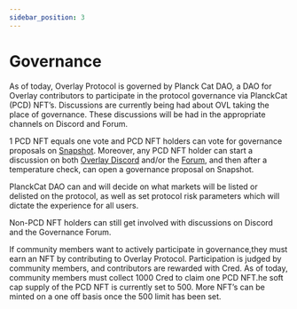 ```yaml
---
sidebar_position: 3
---
```

# Governance

As of today, Overlay Protocol is governed by Planck Cat DAO, a DAO for Overlay contributors to participate in the protocol governance via PlanckCat (PCD) NFT’s.
Discussions are currently being had about OVL taking the place of governance. These discussions will be had in the appropriate channels on Discord and Forum.

1 PCD NFT equals one vote and PCD NFT holders can vote for governance proposals on [Snapshot](https://snapshot.org/#/planckcatdao.eth). Moreover, any PCD NFT holder can start a discussion on both [Overlay Discord](discord.gg/m2U5vSr4gD) and/or the [Forum](https://gov.overlay.market/), and then after a temperature check, can open a governance proposal on Snapshot.

PlanckCat DAO can and will decide on what markets will be listed or delisted on the protocol, as well as set protocol risk parameters which will dictate the experience for all users.

Non-PCD NFT holders can  still get involved with discussions on Discord and the Governance Forum.


If community members want to actively participate in governance,they must earn an NFT by contributing to Overlay Protocol. Participation is judged by community members, and contributors are rewarded with Cred. As of today, community members  must collect 1000 Cred to claim one PCD NFT.he soft cap supply of the PCD NFT is currently set to 500. More NFT’s can be minted on a one off basis once the 500 limit has been set. 
